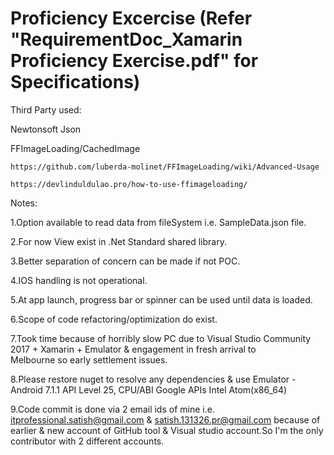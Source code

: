 # Proficiency Excercise (Refer "RequirementDoc_Xamarin Proficiency Exercise.pdf" for Specifications)

Third Party used:

  Newtonsoft Json

  FFImageLoading/CachedImage

    https://github.com/luberda-molinet/FFImageLoading/wiki/Advanced-Usage

    https://devlinduldulao.pro/how-to-use-ffimageloading/

Notes:

  1.Option available to read data from fileSystem i.e. SampleData.json file.

  2.For now View exist in .Net Standard shared library.

  3.Better separation of concern can be made if not POC.

  4.IOS handling is not operational.

  5.At app launch, progress bar or spinner can be used until data is loaded.

  6.Scope of code refactoring/optimization do exist.

  7.Took time because of horribly slow PC due to Visual Studio Community 2017 + Xamarin + Emulator & engagement in fresh arrival to    
    Melbourne so early settlement issues.
    
  8.Please restore nuget to resolve any dependencies & use Emulator - Android 7.1.1 API Level 25, CPU/ABI Google APIs Intel Atom(x86_64)
  
  9.Code commit is done via 2 email ids of mine i.e. itprofessional.satish@gmail.com & satish.131326.pr@gmail.com because of   
    earlier & new account of GitHub tool & Visual studio account.So I'm the only contributor with 2 different accounts.
